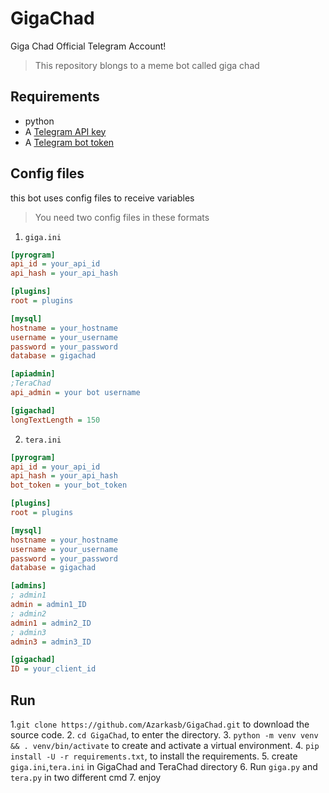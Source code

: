 # GigaChad
Giga Chad Official Telegram Account!

> This repository blongs to a meme bot called giga chad

## Requirements 
- python
- A [Telegram API key](//docs.pyrogram.org/intro/setup#api-keys)
- A [Telegram bot token](//t.me/botfather)

## Config files
this bot uses config files to receive variables
> You need two config files in these formats
1. `giga.ini`
  ```ini
  [pyrogram]
  api_id = your_api_id
  api_hash = your_api_hash

  [plugins]
  root = plugins

  [mysql]
  hostname = your_hostname
  username = your_username
  password = your_password
  database = gigachad

  [apiadmin]
  ;TeraChad
  api_admin = your bot username

  [gigachad]
  longTextLength = 150
   ```
2. `tera.ini`
```ini
[pyrogram]
api_id = your_api_id
api_hash = your_api_hash
bot_token = your_bot_token

[plugins]
root = plugins

[mysql]
hostname = your_hostname
username = your_username
password = your_password
database = gigachad

[admins]
; admin1
admin = admin1_ID
; admin2
admin1 = admin2_ID
; admin3
admin3 = admin3_ID

[gigachad]
ID = your_client_id
```

## Run
1.`git clone https://github.com/Azarkasb/GigaChad.git` to download the source code.
2. `cd GigaChad`, to enter the directory.
3. `python -m venv venv && . venv/bin/activate` to create and activate a virtual environment.
4. `pip install -U -r requirements.txt`, to install the requirements.
5. create `giga.ini`,`tera.ini` in GigaChad and TeraChad directory
6. Run `giga.py` and `tera.py` in two different cmd
7. enjoy
